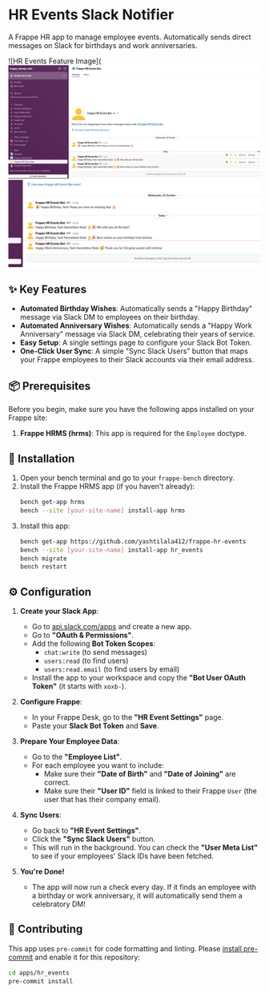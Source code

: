 # HR Events Slack Notifier

A Frappe HR app to manage employee events. Automatically sends direct messages on Slack for birthdays and work anniversaries.

![HR Events Feature Image](![alt text](image.png)
![alt text](image-1.png)

## ✨ Key Features

-   **Automated Birthday Wishes**: Automatically sends a "Happy Birthday" message via Slack DM to employees on their birthday.
-   **Automated Anniversary Wishes**: Automatically sends a "Happy Work Anniversary" message via Slack DM, celebrating their years of service.
-   **Easy Setup**: A single settings page to configure your Slack Bot Token.
-   **One-Click User Sync**: A simple "Sync Slack Users" button that maps your Frappe employees to their Slack accounts via their email address.

## 📦 Prerequisites

Before you begin, make sure you have the following apps installed on your Frappe site:

1.  **Frappe HRMS (hrms)**: This app is required for the `Employee` doctype.

## 🚀 Installation

1.  Open your bench terminal and go to your `frappe-bench` directory.
2.  Install the Frappe HRMS app (if you haven't already):
    ```bash
    bench get-app hrms
    bench --site [your-site-name] install-app hrms
    ```
3.  Install this app:
    ```bash
    bench get-app https://github.com/yashtilala412/frappe-hr-events
    bench --site [your-site-name] install-app hr_events
    bench migrate
    bench restart
    ```

## ⚙️ Configuration

1.  **Create your Slack App**:
    -   Go to [api.slack.com/apps](https://api.slack.com/apps) and create a new app.
    -   Go to **"OAuth & Permissions"**.
    -   Add the following **Bot Token Scopes**:
        -   `chat:write` (to send messages)
        -   `users:read` (to find users)
        -   `users:read.email` (to find users by email)
    -   Install the app to your workspace and copy the **"Bot User OAuth Token"** (it starts with `xoxb-`).

2.  **Configure Frappe**:
    -   In your Frappe Desk, go to the **"HR Event Settings"** page.
    -   Paste your **Slack Bot Token** and **Save**.

3.  **Prepare Your Employee Data**:
    -   Go to the **"Employee List"**.
    -   For each employee you want to include:
        -   Make sure their **"Date of Birth"** and **"Date of Joining"** are correct.
        -   Make sure their **"User ID"** field is linked to their Frappe `User` (the user that has their company email).

4.  **Sync Users**:
    -   Go back to **"HR Event Settings"**.
    -   Click the **"Sync Slack Users"** button.
    -   This will run in the background. You can check the **"User Meta List"** to see if your employees' Slack IDs have been fetched.

5.  **You're Done!**
    -   The app will now run a check every day. If it finds an employee with a birthday or work anniversary, it will automatically send them a celebratory DM!

## 🤝 Contributing

This app uses `pre-commit` for code formatting and linting. Please [install pre-commit](https://pre-commit.com/#installation) and enable it for this repository:

```bash
cd apps/hr_events
pre-commit install
